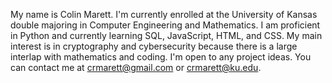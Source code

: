 My name is Colin Marett. I'm currently enrolled at the University of Kansas double majoring in 
Computer Engineering and Mathematics. I am proficient in Python and currently learning SQL, JavaScript, HTML, and CSS.
My main interest is in cryptography and cybersecurity because there is a large interlap with mathematics and coding. 
I'm open to any project ideas. You can contact me at crmarett@gmail.com or crmarett@ku.edu.
